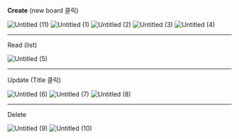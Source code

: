 **Create** (new board 클릭)

![Untitled (11)](https://user-images.githubusercontent.com/94353186/149668236-7b416553-8675-4132-b01b-3209d950b300.png)
![Untitled (1)](https://user-images.githubusercontent.com/94353186/149668319-1f3cd50d-4f73-46df-8443-b04a2d836a7f.png)
![Untitled (2)](https://user-images.githubusercontent.com/94353186/149668318-e8961cbe-8fbe-463a-b81c-3f5cbf1e560e.png)
![Untitled (3)](https://user-images.githubusercontent.com/94353186/149668316-343a5e05-2008-4e55-94ff-8e2fe78adb41.png)
![Untitled (4)](https://user-images.githubusercontent.com/94353186/149668313-34c55154-4e12-4671-90d2-c43d6d3c052c.png)

----------------------------------------------------------------------------------------------------
Read  (list)

![Untitled (5)](https://user-images.githubusercontent.com/94353186/149668311-0985238e-0ef3-4b41-bd3e-87851e20dc96.png)

----------------------------------------------------------------------------------------------------
Update (Title 클릭)

![Untitled (6)](https://user-images.githubusercontent.com/94353186/149668310-baa84d8a-6176-440b-a983-96bc6a476f49.png)
![Untitled (7)](https://user-images.githubusercontent.com/94353186/149668309-9dee819d-7e85-48ab-afee-0ba153317d6c.png)
![Untitled (8)](https://user-images.githubusercontent.com/94353186/149668307-2e2f8d77-6e69-4156-a764-93c1f49cd35f.png)

----------------------------------------------------------------------------------------------------
Delete

![Untitled (9)](https://user-images.githubusercontent.com/94353186/149668305-f76fcf4f-14d1-4ac4-9421-5f02b290ecad.png)
![Untitled (10)](https://user-images.githubusercontent.com/94353186/149668303-8624429a-3286-4fb8-bfca-50b43ae43c2c.png)

